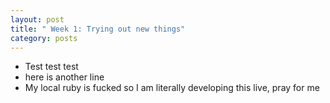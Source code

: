 ```yaml
---
layout: post
title: " Week 1: Trying out new things"
category: posts
---
```


- Test test test
- here is another line
- My local ruby is fucked so I am literally developing this live, pray for me
